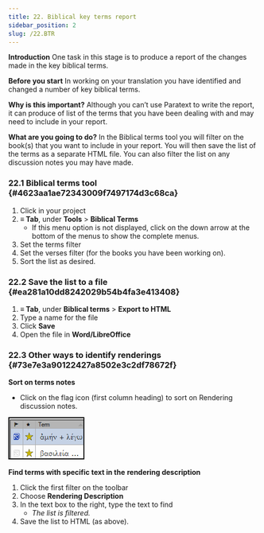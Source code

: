 ```yaml
---
title: 22. Biblical key terms report
sidebar_position: 2
slug: /22.BTR
---
```




**Introduction**
One task in this stage is to produce a report of the changes made in the key biblical terms.


**Before you start**
In working on your translation you have identified and changed a number of key biblical terms.


**Why is this important?**
Although you can’t use Paratext to write the report, it can produce of list of the terms that you have been dealing with and may need to include in your report.


**What are you going to do?**
In the Biblical terms tool you will filter on the book(s) that you want to include in your report. You will then save the list of the terms as a separate HTML file. You can also filter the list on any discussion notes you may have made.


### 22.1 Biblical terms tool {#4623aa1ae72343009f7497174d3c68ca}

1. Click in your project
2. **≡ Tab**, under **Tools** &gt; **Biblical Terms**
	- If this menu option is not displayed, click on the down arrow at the bottom of the menus to show the complete menus.
3. Set the terms filter
4. Set the verses filter (for the books you have been working on).
5. Sort the list as desired.

### 22.2 Save the list to a file {#ea281a10dd8242029b54b4fa3e413408}

1. **≡ Tab**, under **Biblical terms** &gt; **Export to HTML**
2. Type a name for the file
3. Click **Save**
4. Open the file in **Word/LibreOffice**

### 22.3 Other ways to identify renderings {#73e7e3a90122427a8502e3c2df78672f}


**Sort on terms notes**


<div class='notion-row'>
<div class='notion-column' style={{width: 'calc((100% - (min(32px, 4vw) * 1)) * 0.5000000000000001)'}}>

- Click on the flag icon (first column heading) to sort on Rendering discussion notes.

</div><div className='notion-spacer'></div>

<div class='notion-column' style={{width: 'calc((100% - (min(32px, 4vw) * 1)) * 0.5)'}}>


![](./1771072437.png)


</div><div className='notion-spacer'></div>
</div>


**Find terms with specific text in the** **rendering description**

1. Click the first filter on the toolbar
2. Choose **Rendering Description**
3. In the text box to the right, type the text to find
	- _The list is filtered._
4. Save the list to HTML (as above).
